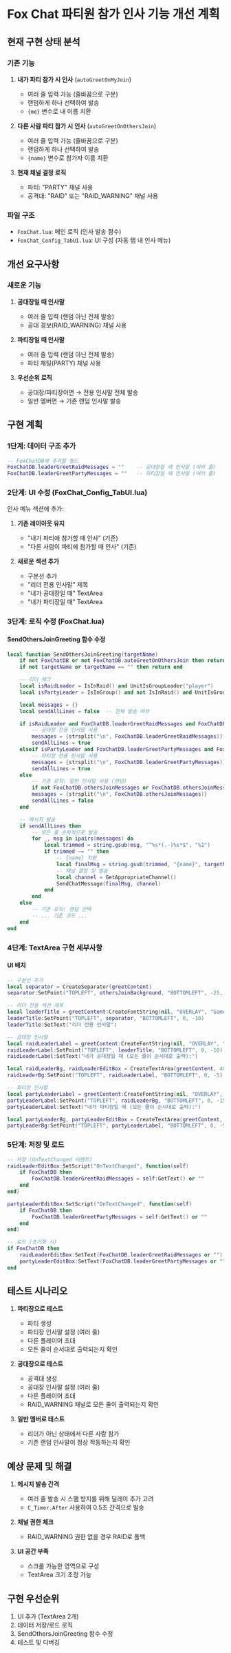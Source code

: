 # Fox Chat 파티원 참가 인사 기능 개선 계획

## 현재 구현 상태 분석

### 기존 기능
1. **내가 파티 참가 시 인사** (`autoGreetOnMyJoin`)
   - 여러 줄 입력 가능 (줄바꿈으로 구분)
   - 랜덤하게 하나 선택하여 발송
   - `{me}` 변수로 내 이름 치환

2. **다른 사람 파티 참가 시 인사** (`autoGreetOnOthersJoin`)
   - 여러 줄 입력 가능 (줄바꿈으로 구분)
   - 랜덤하게 하나 선택하여 발송
   - `{name}` 변수로 참가자 이름 치환

3. **현재 채널 결정 로직**
   - 파티: "PARTY" 채널 사용
   - 공격대: "RAID" 또는 "RAID_WARNING" 채널 사용

### 파일 구조
- `FoxChat.lua`: 메인 로직 (인사 발송 함수)
- `FoxChat_Config_TabUI.lua`: UI 구성 (자동 탭 내 인사 메뉴)

## 개선 요구사항

### 새로운 기능
1. **공대장일 때 인사말**
   - 여러 줄 입력 (랜덤 아닌 전체 발송)
   - 공대 경보(RAID_WARNING) 채널 사용

2. **파티장일 때 인사말**
   - 여러 줄 입력 (랜덤 아닌 전체 발송)
   - 파티 채팅(PARTY) 채널 사용

3. **우선순위 로직**
   - 공대장/파티장이면 → 전용 인사말 전체 발송
   - 일반 멤버면 → 기존 랜덤 인사말 발송

## 구현 계획

### 1단계: 데이터 구조 추가
```lua
-- FoxChatDB에 추가할 필드
FoxChatDB.leaderGreetRaidMessages = ""    -- 공대장일 때 인사말 (여러 줄)
FoxChatDB.leaderGreetPartyMessages = ""   -- 파티장일 때 인사말 (여러 줄)
```

### 2단계: UI 수정 (FoxChat_Config_TabUI.lua)
인사 메뉴 섹션에 추가:

1. **기존 레이아웃 유지**
   - "내가 파티에 참가할 때 인사" (기존)
   - "다른 사람이 파티에 참가할 때 인사" (기존)

2. **새로운 섹션 추가**
   - 구분선 추가
   - "리더 전용 인사말" 제목
   - "내가 공대장일 때" TextArea
   - "내가 파티장일 때" TextArea

### 3단계: 로직 수정 (FoxChat.lua)

#### SendOthersJoinGreeting 함수 수정
```lua
local function SendOthersJoinGreeting(targetName)
    if not FoxChatDB or not FoxChatDB.autoGreetOnOthersJoin then return end
    if not targetName or targetName == "" then return end

    -- 리더 체크
    local isRaidLeader = IsInRaid() and UnitIsGroupLeader("player")
    local isPartyLeader = IsInGroup() and not IsInRaid() and UnitIsGroupLeader("player")

    local messages = {}
    local sendAllLines = false  -- 전체 발송 여부

    if isRaidLeader and FoxChatDB.leaderGreetRaidMessages and FoxChatDB.leaderGreetRaidMessages ~= "" then
        -- 공대장 전용 인사말 사용
        messages = {strsplit("\n", FoxChatDB.leaderGreetRaidMessages)}
        sendAllLines = true
    elseif isPartyLeader and FoxChatDB.leaderGreetPartyMessages and FoxChatDB.leaderGreetPartyMessages ~= "" then
        -- 파티장 전용 인사말 사용
        messages = {strsplit("\n", FoxChatDB.leaderGreetPartyMessages)}
        sendAllLines = true
    else
        -- 기존 로직: 일반 인사말 사용 (랜덤)
        if not FoxChatDB.othersJoinMessages or FoxChatDB.othersJoinMessages == "" then return end
        messages = {strsplit("\n", FoxChatDB.othersJoinMessages)}
        sendAllLines = false
    end

    -- 메시지 발송
    if sendAllLines then
        -- 모든 줄 순차적으로 발송
        for _, msg in ipairs(messages) do
            local trimmed = string.gsub(msg, "^%s*(.-)%s*$", "%1")
            if trimmed ~= "" then
                -- {name} 치환
                local finalMsg = string.gsub(trimmed, "{name}", targetName)
                -- 채널 결정 및 발송
                local channel = GetAppropriateChannel()
                SendChatMessage(finalMsg, channel)
            end
        end
    else
        -- 기존 로직: 랜덤 선택
        -- ... 기존 코드 ...
    end
end
```

### 4단계: TextArea 구현 세부사항

#### UI 배치
```lua
-- 구분선 추가
local separator = CreateSeparator(greetContent)
separator:SetPoint("TOPLEFT", othersJoinBackground, "BOTTOMLEFT", -25, -20)

-- 리더 전용 섹션 제목
local leaderTitle = greetContent:CreateFontString(nil, "OVERLAY", "GameFontNormal")
leaderTitle:SetPoint("TOPLEFT", separator, "BOTTOMLEFT", 0, -10)
leaderTitle:SetText("리더 전용 인사말")

-- 공대장 인사말
local raidLeaderLabel = greetContent:CreateFontString(nil, "OVERLAY", "GameFontNormalSmall")
raidLeaderLabel:SetPoint("TOPLEFT", leaderTitle, "BOTTOMLEFT", 0, -10)
raidLeaderLabel:SetText("내가 공대장일 때 (모든 줄이 순서대로 출력):")

local raidLeaderBg, raidLeaderEditBox = CreateTextArea(greetContent, 400, 80, 0)
raidLeaderBg:SetPoint("TOPLEFT", raidLeaderLabel, "BOTTOMLEFT", 0, -5)

-- 파티장 인사말
local partyLeaderLabel = greetContent:CreateFontString(nil, "OVERLAY", "GameFontNormalSmall")
partyLeaderLabel:SetPoint("TOPLEFT", raidLeaderBg, "BOTTOMLEFT", 0, -15)
partyLeaderLabel:SetText("내가 파티장일 때 (모든 줄이 순서대로 출력):")

local partyLeaderBg, partyLeaderEditBox = CreateTextArea(greetContent, 400, 80, 0)
partyLeaderBg:SetPoint("TOPLEFT", partyLeaderLabel, "BOTTOMLEFT", 0, -5)
```

### 5단계: 저장 및 로드
```lua
-- 저장 (OnTextChanged 이벤트)
raidLeaderEditBox:SetScript("OnTextChanged", function(self)
    if FoxChatDB then
        FoxChatDB.leaderGreetRaidMessages = self:GetText() or ""
    end
end)

partyLeaderEditBox:SetScript("OnTextChanged", function(self)
    if FoxChatDB then
        FoxChatDB.leaderGreetPartyMessages = self:GetText() or ""
    end
end)

-- 로드 (초기화 시)
if FoxChatDB then
    raidLeaderEditBox:SetText(FoxChatDB.leaderGreetRaidMessages or "")
    partyLeaderEditBox:SetText(FoxChatDB.leaderGreetPartyMessages or "")
end
```

## 테스트 시나리오

1. **파티장으로 테스트**
   - 파티 생성
   - 파티장 인사말 설정 (여러 줄)
   - 다른 플레이어 초대
   - 모든 줄이 순서대로 출력되는지 확인

2. **공대장으로 테스트**
   - 공격대 생성
   - 공대장 인사말 설정 (여러 줄)
   - 다른 플레이어 초대
   - RAID_WARNING 채널로 모든 줄이 출력되는지 확인

3. **일반 멤버로 테스트**
   - 리더가 아닌 상태에서 다른 사람 참가
   - 기존 랜덤 인사말이 정상 작동하는지 확인

## 예상 문제 및 해결

1. **메시지 발송 간격**
   - 여러 줄 발송 시 스팸 방지를 위해 딜레이 추가 고려
   - `C_Timer.After` 사용하여 0.5초 간격으로 발송

2. **채널 권한 체크**
   - RAID_WARNING 권한 없을 경우 RAID로 폴백

3. **UI 공간 부족**
   - 스크롤 가능한 영역으로 구성
   - TextArea 크기 조정 가능

## 구현 우선순위

1. UI 추가 (TextArea 2개)
2. 데이터 저장/로드 로직
3. SendOthersJoinGreeting 함수 수정
4. 테스트 및 디버깅